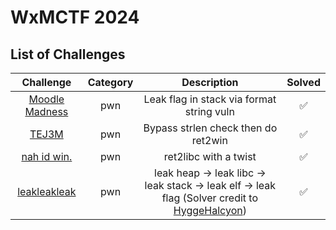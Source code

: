 # WxMCTF 2024

## List of Challenges
| Challenge | Category | Description | Solved |
| :---------: | :--------: | :------: | :------: |
| [Moodle Madness](Moodle%20Madness) | pwn | Leak flag in stack via format string vuln | ✅ |
| [TEJ3M](TEJ3M) | pwn | Bypass strlen check then do ret2win | ✅ |
| [nah id win.](nah%20id%win.) | pwn | ret2libc with a twist | ✅ |
| [leakleakleak](nothing-to-return) | pwn | leak heap -> leak libc -> leak stack -> leak elf -> leak flag (Solver credit to [HyggeHalcyon](https://github.com/HyggeHalcyon)) | ✅ |


